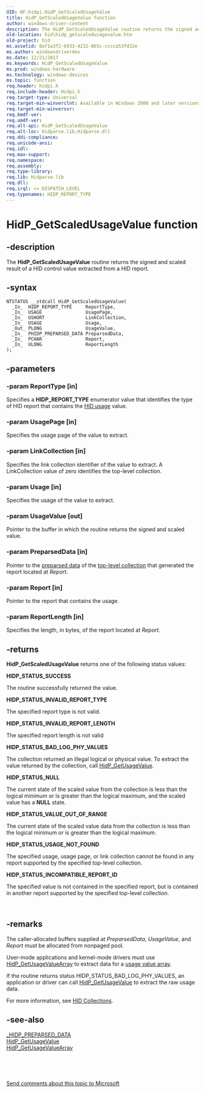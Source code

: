 ```yaml
---
UID: NF:hidpi.HidP_GetScaledUsageValue
title: HidP_GetScaledUsageValue function
author: windows-driver-content
description: The HidP_GetScaledUsageValue routine returns the signed and scaled result of a HID control value extracted from a HID report.
old-location: hid\hidp_getscaledusagevalue.htm
old-project: hid
ms.assetid: 0af1a3f2-b933-4232-865c-cccca53fd32e
ms.author: windowsdriverdev
ms.date: 12/21/2017
ms.keywords: HidP_GetScaledUsageValue
ms.prod: windows-hardware
ms.technology: windows-devices
ms.topic: function
req.header: hidpi.h
req.include-header: Hidpi.h
req.target-type: Universal
req.target-min-winverclnt: Available in Windows 2000 and later versions of Windows.
req.target-min-winversvr: 
req.kmdf-ver: 
req.umdf-ver: 
req.alt-api: HidP_GetScaledUsageValue
req.alt-loc: Hidparse.lib,Hidparse.dll
req.ddi-compliance: 
req.unicode-ansi: 
req.idl: 
req.max-support: 
req.namespace: 
req.assembly: 
req.type-library: 
req.lib: Hidparse.lib
req.dll: 
req.irql: <= DISPATCH_LEVEL
req.typenames: HIDP_REPORT_TYPE
---
```


# HidP_GetScaledUsageValue function



## -description
The <b>HidP_GetScaledUsageValue</b> routine returns the signed and scaled result of a HID control value extracted from a HID report.



## -syntax

````
NTSTATUS __stdcall HidP_GetScaledUsageValue(
  _In_  HIDP_REPORT_TYPE     ReportType,
  _In_  USAGE                UsagePage,
  _In_  USHORT               LinkCollection,
  _In_  USAGE                Usage,
  _Out_ PLONG                UsageValue,
  _In_  PHIDP_PREPARSED_DATA PreparsedData,
  _In_  PCHAR                Report,
  _In_  ULONG                ReportLength
);
````


## -parameters

### -param ReportType [in]

Specifies a <b>HIDP_REPORT_TYPE</b> enumerator value that identifies the type of HID report that contains the <a href="https://msdn.microsoft.com/84fed314-3554-4291-b51c-734d874a4bab">HID usage</a> value.


### -param UsagePage [in]

Specifies the usage page of the value to extract.


### -param LinkCollection [in]

Specifies the link collection identifier of the value to extract. A LinkCollection value of zero identifies the top-level collection.


### -param Usage [in]

Specifies the usage of the value to extract.


### -param UsageValue [out]

Pointer to the buffer in which the routine returns the signed and scaled value.


### -param PreparsedData [in]

Pointer to the <a href="https://msdn.microsoft.com/50ac2877-4c45-4d55-b5cc-013486892fbf">preparsed data</a> of the <a href="https://msdn.microsoft.com/dcbee8e3-d03a-45c8-92e4-0897b9f55177">top-level collection</a> that generated the report located at <i>Report</i>.


### -param Report [in]

Pointer to the report that contains the usage.


### -param ReportLength [in]

Specifies the length, in bytes, of the report located at <i>Report</i>.


## -returns
<b>HidP_GetScaledUsageValue</b> returns one of the following status values:
<dl>
<dt><b>HIDP_STATUS_SUCCESS</b></dt>
</dl>The routine successfully returned the value.
<dl>
<dt><b>HIDP_STATUS_INVALID_REPORT_TYPE</b></dt>
</dl>The specified report type is not valid.
<dl>
<dt><b>HIDP_STATUS_INVALID_REPORT_LENGTH</b></dt>
</dl>The specified report length is not valid
<dl>
<dt><b>HIDP_STATUS_BAD_LOG_PHY_VALUES</b></dt>
</dl>The collection returned an illegal logical or physical value. To extract the value returned by the collection, call <a href="..\hidpi\nf-hidpi-hidp_getusagevalue.md">HidP_GetUsageValue</a>.
<dl>
<dt><b>HIDP_STATUS_NULL</b></dt>
</dl>The current state of the scaled value from the collection is less than the logical minimum or is greater than the logical maximum, and the scaled value has a <b>NULL</b> state.
<dl>
<dt><b>HIDP_STATUS_VALUE_OUT_OF_RANGE</b></dt>
</dl>The current state of the scaled value data from the collection is less than the logical minimum or is greater than the logical maximum.
<dl>
<dt><b>HIDP_STATUS_USAGE_NOT_FOUND</b></dt>
</dl>The specified usage, usage page, or link collection cannot be found in any report supported by the specified top-level collection.
<dl>
<dt><b>HIDP_STATUS_INCOMPATIBLE_REPORT_ID</b></dt>
</dl>The specified value is not contained in the specified report, but is contained in another report supported by the specified top-level collection.

 


## -remarks
The caller-allocated buffers supplied at <i>PreparsedData</i>, <i>UsageValue</i>, and<i> Report </i>must be allocated from nonpaged pool.

User-mode applications and kernel-mode drivers must use <a href="..\hidpi\nf-hidpi-hidp_getusagevaluearray.md">HidP_GetUsageValueArray</a> to extract data for a <a href="hid.value_capability_arrays#usage_value_array#usage_value_array">usage value array</a>.

If the routine returns status HIDP_STATUS_BAD_LOG_PHY_VALUES, an application or driver can call <a href="..\hidpi\nf-hidpi-hidp_getusagevalue.md">HidP_GetUsageValue</a> to extract the raw usage data.

For more information, see <a href="https://msdn.microsoft.com/2d3efb38-4eba-43db-8cff-9fac30209952">HID Collections</a>. 


## -see-also
<dl>
<dt>
<a href="https://msdn.microsoft.com/en-us/library/windows/hardware/ff539679">_HIDP_PREPARSED_DATA</a>
</dt>
<dt>
<a href="..\hidpi\nf-hidpi-hidp_getusagevalue.md">HidP_GetUsageValue</a>
</dt>
<dt>
<a href="..\hidpi\nf-hidpi-hidp_getusagevaluearray.md">HidP_GetUsageValueArray</a>
</dt>
</dl>
 

 

<a href="mailto:wsddocfb@microsoft.com?subject=Documentation%20feedback [hid\hid]:%20HidP_GetScaledUsageValue routine%20 RELEASE:%20(12/21/2017)&amp;body=%0A%0APRIVACY STATEMENT%0A%0AWe use your feedback to improve the documentation. We don't use your email address for any other purpose, and we'll remove your email address from our system after the issue that you're reporting is fixed. While we're working to fix this issue, we might send you an email message to ask for more info. Later, we might also send you an email message to let you know that we've addressed your feedback.%0A%0AFor more info about Microsoft's privacy policy, see http://privacy.microsoft.com/en-us/default.aspx." title="Send comments about this topic to Microsoft">Send comments about this topic to Microsoft</a>

